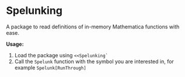 Spelunking
==========

A package to read definitions of in-memory Mathematica functions with ease.

**Usage:**

 1. Load the package using ``<<Spelunking` ``
 2. Call the `Spelunk` function with the symbol you are interested in, for example `Spelunk[RunThrough]`
